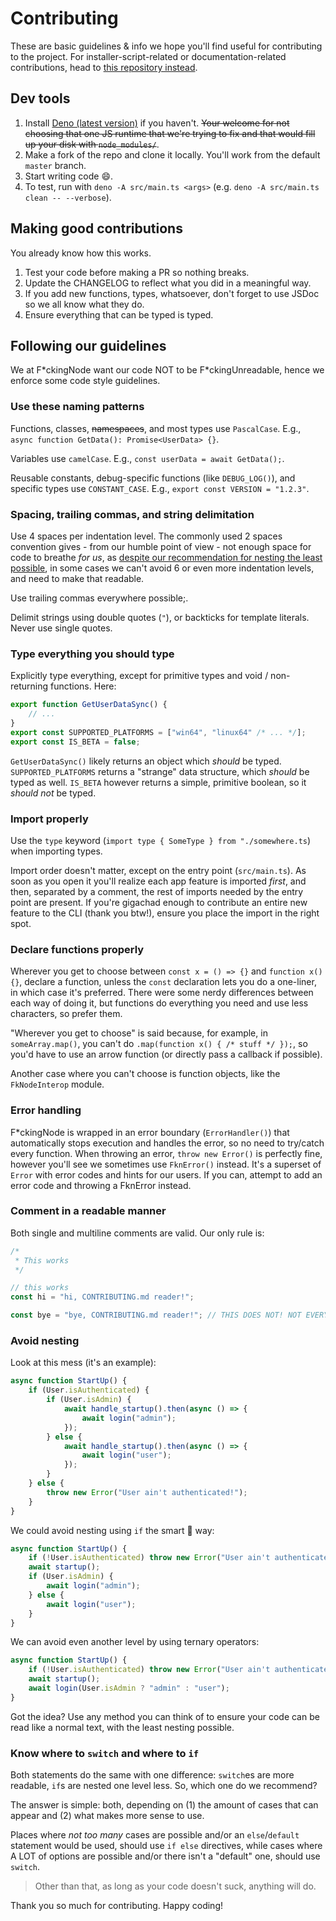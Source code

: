 # Contributing

These are basic guidelines & info we hope you'll find useful for contributing to the project. For installer-script-related or documentation-related contributions, head to [this repository instead](https://github.com/FuckingNode/fuckingnode.github.io).

## Dev tools

1. Install [Deno (latest version)](https://deno.com) if you haven't. ~~Your welcome for not choosing that one JS runtime that we're trying to fix and that would fill up your disk with `node_modules/`~~.
2. Make a fork of the repo and clone it locally. You'll work from the default `master` branch.
3. Start writing code :smile:.
4. To test, run with `deno -A src/main.ts <args>` (e.g. `deno -A src/main.ts clean -- --verbose`).

## Making good contributions

You already know how this works.

1. Test your code before making a PR so nothing breaks.
2. Update the CHANGELOG to reflect what you did in a meaningful way.
3. If you add new functions, types, whatsoever, don't forget to use JSDoc so we all know what they do.
4. Ensure everything that can be typed is typed.

## Following our guidelines

We at F\*ckingNode want our code NOT to be F\*ckingUnreadable, hence we enforce some code style guidelines.

### Use these naming patterns

Functions, classes, ~~namespaces~~, and most types use `PascalCase`. E.g., `async function GetData(): Promise<UserData> {}`.

Variables use `camelCase`. E.g., `const userData = await GetData();`.

Reusable constants, debug-specific functions (like `DEBUG_LOG()`), and specific types use `CONSTANT_CASE`. E.g., `export const VERSION = "1.2.3"`.

### Spacing, trailing commas, and string delimitation

Use 4 spaces per indentation level. The commonly used 2 spaces convention gives - from our humble point of view - not enough space for code to breathe _for us_, as [despite our recommendation for nesting the least possible](#avoid-nesting), in some cases we can't avoid 6 or even more indentation levels, and need to make that readable.

Use trailing commas everywhere possible;.

Delimit strings using double quotes (`"`), or backticks for template literals. Never use single quotes.

### Type everything you should type

Explicitly type everything, except for primitive types and void / non-returning functions. Here:

```ts
export function GetUserDataSync() {
    // ...
}
export const SUPPORTED_PLATFORMS = ["win64", "linux64" /* ... */];
export const IS_BETA = false;
```

`GetUserDataSync()` likely returns an object which _should_ be typed. `SUPPORTED_PLATFORMS` returns a "strange" data structure, which _should_ be typed as well. `IS_BETA` however returns a simple, primitive boolean, so it _should not_ be typed.

### Import properly

Use the `type` keyword (`import type { SomeType } from "./somewhere.ts`) when importing types.

Import order doesn't matter, except on the entry point (`src/main.ts`). As soon as you open it you'll realize each app feature is imported _first_, and then, separated by a comment, the rest of imports needed by the entry point are present. If you're gigachad enough to contribute an entire new feature to the CLI (thank you btw!), ensure you place the import in the right spot.

### Declare functions properly

Wherever you get to choose between `const x = () => {}` and `function x() {}`, declare a function, unless the `const` declaration lets you do a one-liner, in which case it's preferred. There were some nerdy differences between each way of doing it, but functions do everything you need and use less characters, so prefer them.

"Wherever you get to choose" is said because, for example, in `someArray.map()`, you can't do `.map(function x() { /* stuff */ });`, so you'd have to use an arrow function (or directly pass a callback if possible).

Another case where you can't choose is function objects, like the `FkNodeInterop` module.

### Error handling

F\*ckingNode is wrapped in an error boundary (`ErrorHandler()`) that automatically stops execution and handles the error, so no need to try/catch every function. When throwing an error, `throw new Error()` is perfectly fine, however you'll see we sometimes use `FknError()` instead. It's a superset of `Error` with error codes and hints for our users. If you can, attempt to add an error code and throwing a FknError instead.

### Comment in a readable manner

Both single and multiline comments are valid. Our only rule is:

```ts
/*
 * This works
 */

// this works
const hi = "hi, CONTRIBUTING.md reader!";

const bye = "bye, CONTRIBUTING.md reader!"; // THIS DOES NOT! NOT EVERYONE HAS A 4K MONITOR TO READ THIS COMMENT WITHOUT SCROLLING OR ENABLING LINE WRAP!
```

### Avoid nesting

Look at this mess (it's an example):

```ts
async function StartUp() {
    if (User.isAuthenticated) {
        if (User.isAdmin) {
            await handle_startup().then(async () => {
                await login("admin");
            });
        } else {
            await handle_startup().then(async () => {
                await login("user");
            });
        }
    } else {
        throw new Error("User ain't authenticated!");
    }
}
```

We could avoid nesting using `if` the smart 🗿 way:

```ts
async function StartUp() {
    if (!User.isAuthenticated) throw new Error("User ain't authenticated!");
    await startup();
    if (User.isAdmin) {
        await login("admin");
    } else {
        await login("user");
    }
}
```

We can avoid even another level by using ternary operators:

```ts
async function StartUp() {
    if (!User.isAuthenticated) throw new Error("User ain't authenticated!");
    await startup();
    await login(User.isAdmin ? "admin" : "user");
}
```

Got the idea? Use any method you can think of to ensure your code can be read like a normal text, with the least nesting possible.

### Know where to `switch` and where to `if`

Both statements do the same with one difference: `switch`es are more readable, `if`s are nested one level less. So, which one do we recommend?

The answer is simple: both, depending on (1) the amount of cases that can appear and (2) what makes more sense to use.

Places where _not too many_ cases are possible and/or an `else`/`default` statement would be used, should use `if else` directives, while cases where A LOT of options are possible and/or there isn't a "default" one, should use `switch`.

> Other than that, as long as your code doesn't suck, anything will do.

Thank you so much for contributing. Happy coding!
